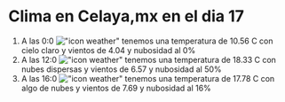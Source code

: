 # Clima en Celaya,mx en el dia 17

1. A las 0:0 !["icon weather"](http://openweathermap.org/img/w/01n.png) tenemos una temperatura de 10.56 C con cielo claro y  vientos de 4.04 y nubosidad al 0%
1. A las 12:0 !["icon weather"](http://openweathermap.org/img/w/03d.png) tenemos una temperatura de 18.33 C con nubes dispersas y  vientos de 6.57 y nubosidad al 50%
1. A las 16:0 !["icon weather"](http://openweathermap.org/img/w/02d.png) tenemos una temperatura de 17.78 C con algo de nubes y  vientos de 7.69 y nubosidad al 16%

